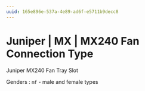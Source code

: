```yaml
---
uuid: 165e896e-537a-4e89-ad6f-e5711b9decc8
---
```

# Juniper | MX | MX240 Fan Connection Type

Juniper MX240 Fan Tray Slot

Genders
: `mf` - male and female types
